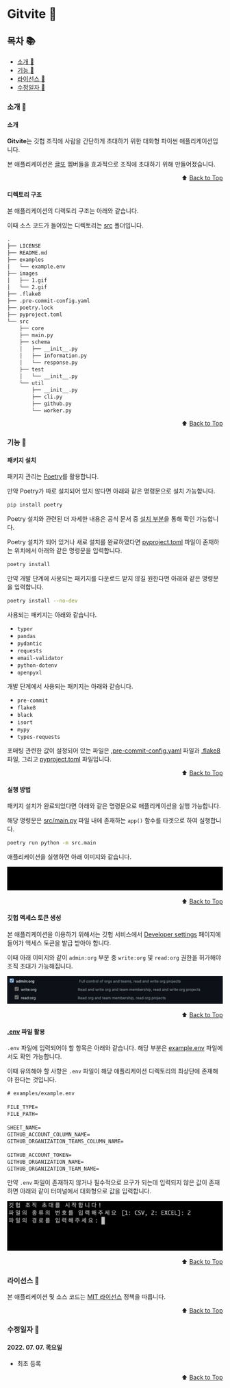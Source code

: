 # Gitvite :incoming_envelope:

<div id="top"></div>

## 목차 :books:

- [소개 :tada:](#소개-tada)
- [기능 :rocket:](#기능-rocket)
- [라이선스 :scroll:](#라이선스-scroll)
- [수정일자 :calendar:](#수정일자-calendar)

### 소개 :tada:

#### 소개

**Gitvite**는 깃헙 조직에 사람을 간단하게 초대하기 위한 대화형 파이썬 애플리케이션입니다.

본 애플리케이션은 [글또]() 멤버들을 효과적으로 조직에 초대하기 위해 만들어졌습니다.

<p align="right">⬆️ <a href="#top">Back to Top</a></p>

#### 디렉토리 구조

본 애플리케이션의 디렉토리 구조는 아래와 같습니다.

이때 소스 코드가 들어있는 디렉토리는 [src](./src/) 폴더입니다.

```
.
├── LICENSE
├── README.md
├── examples
│   └── example.env
├── images
│   ├── 1.gif
│   └── 2.gif
├── .flake8
├── .pre-commit-config.yaml
├── poetry.lock
├── pyproject.toml
└── src
    ├── core
    ├── main.py
    ├── schema
    │   ├── __init__.py
    │   ├── information.py
    │   └── response.py
    ├── test
    │   └── __init__.py
    └── util
        ├── __init__.py
        ├── cli.py
        ├── github.py
        └── worker.py
```

<p align="right">⬆️ <a href="#top">Back to Top</a></p>

### 기능 :rocket:

#### 패키지 설치

패키지 관리는 [Poetry](https://python-poetry.org/)를 활용합니다.

만약 Poetry가 따로 설치되어 있지 않다면 아래와 같은 명령문으로 설치 가능합니다.

```Bash
pip install poetry
```

Poetry 설치와 관련된 더 자세한 내용은 공식 문서 중 [설치 부분](https://python-poetry.org/docs/#installation)을 통해 확인 가능합니다.

Poetry 설치가 되어 있거나 새로 설치를 완료하였다면 [pyproject.toml](./pyproject.toml) 파일이 존재하는 위치에서 아래와 같은 명령문을 입력합니다.

```Bash
poetry install
```

만약 개발 단계에 사용되는 패키지를 다운로드 받지 않길 원한다면 아래와 같은 명령문을 입력합니다.

```Bash
poetry install --no-dev
```

사용되는 패키지는 아래와 같습니다.

- `typer`
- `pandas`
- `pydantic`
- `requests`
- `email-validator`
- `python-dotenv`
- `openpyxl`

개발 단계에서 사용되는 패키지는 아래와 같습니다.

- `pre-commit`
- `flake8`
- `black`
- `isort`
- `mypy`
- `types-requests`

포매팅 관련한 값이 설정되어 있는 파일은 [.pre-commit-config.yaml](./.pre-commit-config.yaml) 파일과 [.flake8](./.flake8) 파일, 그리고 [pyproject.toml](./pyproject.toml) 파일입니다.

<p align="right">⬆️ <a href="#top">Back to Top</a></p>

#### 실행 방법

패키지 설치가 완료되었다면 아래와 같은 명령문으로 애플리케이션을 실행 가능합니다.

해당 명령문은 [src/main.py](./src/ma) 파일 내에 존재하는 `app()` 함수를 타겟으로 하여 실행합니다.

```Bash
poetry run python -m src.main
```

애플리케이션을 실행하면 아래 이미지와 같습니다.

![Main GIF](./images/1.gif)

<p align="right">⬆️ <a href="#top">Back to Top</a></p>

#### 깃헙 액세스 토큰 생성

본 애플리케이션을 이용하기 위해서는 깃헙 서비스에서 [Developer settings](https://github.com/settings/tokens/new) 페이지에 들어가 액세스 토큰을 발급 받아야 합니다.

이때 아래 이미지와 같이 `admin:org` 부분 중 `write:org` 및 `read:org` 권한을 허가해야 조직 초대가 가능해집니다.

![](./images/1.png)

<p align="right">⬆️ <a href="#top">Back to Top</a></p>

#### [.env](./examples/example.env) 파일 활용

`.env` 파일에 입력되어야 할 항목은 아래와 같습니다. 해당 부분은 [example.env](./examples/example.env) 파일에서도 확인 가능합니다.

이때 유의해야 할 사항은 `.env` 파일이 해당 애플리케이션 디렉토리의 최상단에 존재해야 한다는 것입니다.

```
# examples/example.env

FILE_TYPE=
FILE_PATH=

SHEET_NAME=
GITHUB_ACCOUNT_COLUMN_NAME=
GITHUB_ORGANIZATION_TEAMS_COLUMN_NAME=

GITHUB_ACCOUNT_TOKEN=
GITHUB_ORGANIZATION_NAME=
GITHUB_ORGANIZATION_TEAM_NAME=
```

만약 `.env` 파일이 존재하지 않거나 필수적으로 요구가 되는데 입력되지 않은 값이 존재하면 아래와 같이 터미널에서 대화형으로 값을 입력합니다.

![Environment Configuration GIF](./images/2.gif)

<p align="right">⬆️ <a href="#top">Back to Top</a></p>

### 라이선스 :scroll:

본 애플리케이션 및 소스 코드는 [MIT 라이선스](./LICENSE) 정책을 따릅니다.

<p align="right">⬆️ <a href="#top">Back to Top</a></p>

### 수정일자 :calendar:

#### 2022. 07. 07. 목요일

- 최초 등록

<p align="right">⬆️ <a href="#top">Back to Top</a></p>
